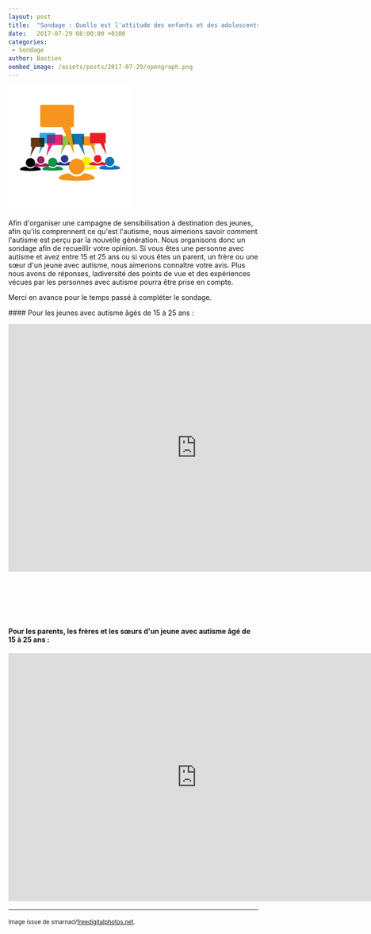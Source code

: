 ```yaml
---
layout: post
title:  "Sondage : Quelle est l'attitude des enfants et des adolescents envers les jeunes avec autisme"
date:   2017-07-29 08:00:00 +0100
categories: 
 - Sondage
author: Bastien
oembed_image: /assets/posts/2017-07-29/opengraph.png
---
```


<img src="/assets/posts/2017-07-29/ID-100212806.jpg" width="250" class="left" alt="ID-100212806" />

Afin d'organiser une campagne de sensibilisation à destination des jeunes, afin qu'ils comprennent ce qu'est l'autisme,
nous aimerions savoir comment l'autisme est perçu par la nouvelle génération.
Nous organisons donc un sondage afin de recueillir votre opinion.
Si vous êtes une personne avec autisme et avez entre 15 et 25 ans ou si vous êtes un parent, un frère
ou une sœur d'un jeune avec autisme, nous aimerions connaître votre avis.
Plus nous avons de réponses, ladiversité des points de vue et des expériences vécues par les personnes avec autisme pourra être prise en compte.

Merci en avance pour le temps passé à compléter le sondage.


<div style="clear:both"></div>
#### Pour les jeunes avec autisme âgés de 15 à 25 ans&nbsp;:

<p><iframe src="https://docs.google.com/forms/d/1kQY9W3sMRlXmLjqUXn6HXy8REatgJeXlaZOr1zQgYsU/viewform?embedded=true" width="760" height="500" frameborder="0" marginwidth="0" marginheight="0">Loading&#8230;</iframe></p>

<div style="height: 75px; display: block;">&nbsp;</div>

#### Pour les parents, les frères et les sœurs d'un jeune avec autisme âgé de 15 à 25 ans&nbsp;:

<p><iframe src="https://docs.google.com/forms/d/17cfCjgobmTPqqUZOZEisgV9OdzyX2jPm4VW1uxrZfec/viewform?embedded=true" width="760" height="500" frameborder="0" marginwidth="0" marginheight="0">Loading&#8230;</iframe></p>

---
<small>Image issue de smarnad/<a href="http://www.freedigitalphotos.net">freedigitalphotos.net</a>.</small>




